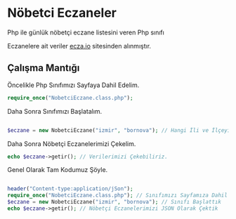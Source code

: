 # Nöbetci Eczaneler
Php ile günlük nöbetçi eczane listesini veren Php sınıfı

Eczanelere ait veriler <a href="https://ecza.io/" target="_blank">ecza.io</a> sitesinden alınmıştır. 

<h2>Çalışma Mantığı</h2>

Öncelikle Php Sınıfımızı Sayfaya Dahil Edelim.

```php
require_once("NobetciEczane.class.php");
```
Daha Sonra Sınıfımızı Başlatalım. 
```php

$eczane = new NobetciEczane("izmir", "bornova"); // Hangi İli ve İlçeyi İstiyorsak Parametre Olarak O ili Verelim

```

Daha Sonra Nöbetçi Eczanelerimizi Çekelim.

```php
echo $eczane->getir(); // Verilerimizi Çekebiliriz.

```

Genel Olarak Tam Kodumuz Şöyle. 
```php

header("Content-type:application/jSon");
require_once("NobetciEczane.class.php"); // Sınıfımızı Sayfamıza Dahil Ettik 
$eczane = new NobetciEczane("izmir", "bornova"); // Sınıfı Başlattık 
echo $eczane->getir(); // Nöbetçi Eczanelerimizi JSON Olarak Çektik 
